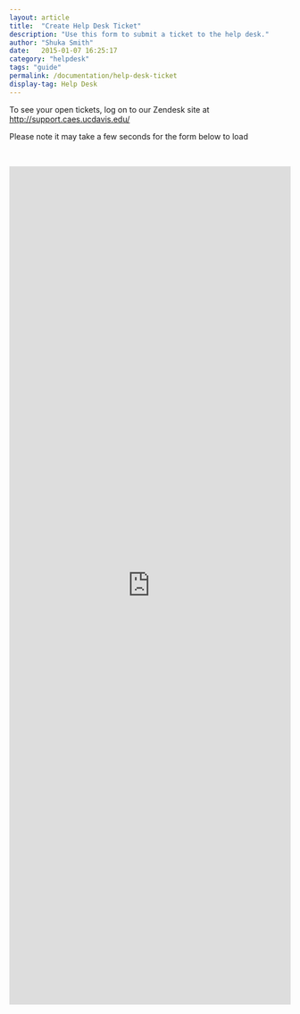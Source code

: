 ```yaml
---
layout: article
title:  "Create Help Desk Ticket"
description: "Use this form to submit a ticket to the help desk."
author: "Shuka Smith"
date:   2015-01-07 16:25:17
category: "helpdesk"
tags: "guide"
permalink: /documentation/help-desk-ticket
display-tag: Help Desk
---
```

<p>To see your open tickets, log on to our Zendesk site at <a class="external-link" href="http://support.caes.ucdavis.edu/" target="_self" title="">http://support.caes.ucdavis.edu/</a></p>
<p>Please note it may take a few seconds for the form below to load</p>
<br/>
<p><iframe frameborder="0" height="1500px" scrolling="yes" src="https://secure.caes.ucdavis.edu/help/Ticket/SubmitRedirect" width="100%"></iframe></p>